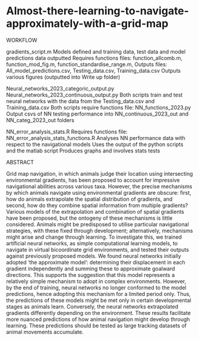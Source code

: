 # Almost-there-learning-to-navigate-approximately-with-a-grid-map

WORKFLOW

gradients_script.m
    Models defined and training data, test data and model predictions data outputted
    Requires functions files: function_allcomb.m, function_mod_fig.m, function_standardise_range.m,
    Outputs files: All_model_predictions.csv, Testing_data.csv, Training_data.csv
    Outputs various figures (outputted into Write up folder)

Neural_networks_2023_categoric_output.py
Neural_networks_2023_continuous_output.py
    Both scripts train and test neural networks with the data from the Testing_data.csv and Training_data.csv
    Both scripts require functions file: NN_functions_2023.py
    Output csvs of NN testing performance into NN_continuous_2023_out and NN_categ_2023_out folders

NN_error_analysis_stats.R
    Requires functions file: NN_error_analysis_stats_functions.R
    Analyses NN performance data with respect to the navigational models
    Uses the output of the python scripts and the matlab script
    Produces graphs and involves stats tests

ABSTRACT

Grid map navigation, in which animals judge their location using intersecting environmental gradients, has been proposed to account for impressive navigational abilities across various taxa. However, the precise mechanisms by which animals navigate using environmental gradients are obscure: first, how do animals extrapolate the spatial distribution of gradients, and second, how do they combine spatial information from multiple gradients? Various models of the extrapolation and combination of spatial gradients have been proposed, but the ontogeny of these mechanisms is little considered. Animals might be predisposed to utilise particular navigational strategies, with these fixed through development; alternatively, mechanisms might arise and change through learning. To investigate this, we trained artificial neural networks, as simple computational learning models, to navigate in virtual bicoordinate grid environments, and tested their outputs against previously proposed models. We found neural networks initially adopted ‘the approximate model’: determining their displacement in each gradient independently and summing these to approximate goalward directions. This supports the suggestion that this model represents a relatively simple mechanism to adopt in complex environments. However, by the end of training, neural networks no longer conformed to the model predictions, hence adopting this mechanism for a limited period only. Thus, the predictions of these models might be met only in certain developmental stages as animals learn. Conversely, the neural networks extrapolated gradients differently depending on the environment. These results facilitate more nuanced predictions of how animal navigation might develop through learning. These predictions should be tested as large tracking datasets of animal movements accumulate.

